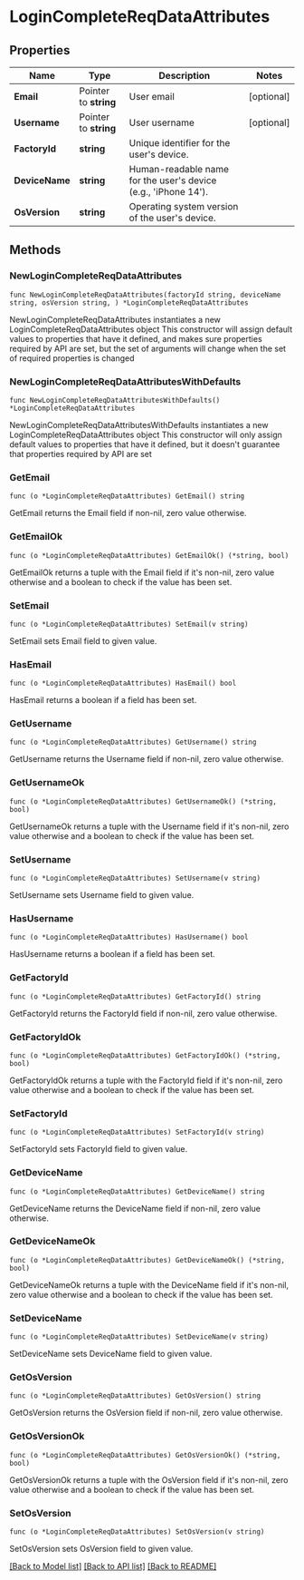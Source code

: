 # LoginCompleteReqDataAttributes

## Properties

Name | Type | Description | Notes
------------ | ------------- | ------------- | -------------
**Email** | Pointer to **string** | User email | [optional] 
**Username** | Pointer to **string** | User username | [optional] 
**FactoryId** | **string** | Unique identifier for the user&#39;s device. | 
**DeviceName** | **string** | Human-readable name for the user&#39;s device (e.g., &#39;iPhone 14&#39;). | 
**OsVersion** | **string** | Operating system version of the user&#39;s device. | 

## Methods

### NewLoginCompleteReqDataAttributes

`func NewLoginCompleteReqDataAttributes(factoryId string, deviceName string, osVersion string, ) *LoginCompleteReqDataAttributes`

NewLoginCompleteReqDataAttributes instantiates a new LoginCompleteReqDataAttributes object
This constructor will assign default values to properties that have it defined,
and makes sure properties required by API are set, but the set of arguments
will change when the set of required properties is changed

### NewLoginCompleteReqDataAttributesWithDefaults

`func NewLoginCompleteReqDataAttributesWithDefaults() *LoginCompleteReqDataAttributes`

NewLoginCompleteReqDataAttributesWithDefaults instantiates a new LoginCompleteReqDataAttributes object
This constructor will only assign default values to properties that have it defined,
but it doesn't guarantee that properties required by API are set

### GetEmail

`func (o *LoginCompleteReqDataAttributes) GetEmail() string`

GetEmail returns the Email field if non-nil, zero value otherwise.

### GetEmailOk

`func (o *LoginCompleteReqDataAttributes) GetEmailOk() (*string, bool)`

GetEmailOk returns a tuple with the Email field if it's non-nil, zero value otherwise
and a boolean to check if the value has been set.

### SetEmail

`func (o *LoginCompleteReqDataAttributes) SetEmail(v string)`

SetEmail sets Email field to given value.

### HasEmail

`func (o *LoginCompleteReqDataAttributes) HasEmail() bool`

HasEmail returns a boolean if a field has been set.

### GetUsername

`func (o *LoginCompleteReqDataAttributes) GetUsername() string`

GetUsername returns the Username field if non-nil, zero value otherwise.

### GetUsernameOk

`func (o *LoginCompleteReqDataAttributes) GetUsernameOk() (*string, bool)`

GetUsernameOk returns a tuple with the Username field if it's non-nil, zero value otherwise
and a boolean to check if the value has been set.

### SetUsername

`func (o *LoginCompleteReqDataAttributes) SetUsername(v string)`

SetUsername sets Username field to given value.

### HasUsername

`func (o *LoginCompleteReqDataAttributes) HasUsername() bool`

HasUsername returns a boolean if a field has been set.

### GetFactoryId

`func (o *LoginCompleteReqDataAttributes) GetFactoryId() string`

GetFactoryId returns the FactoryId field if non-nil, zero value otherwise.

### GetFactoryIdOk

`func (o *LoginCompleteReqDataAttributes) GetFactoryIdOk() (*string, bool)`

GetFactoryIdOk returns a tuple with the FactoryId field if it's non-nil, zero value otherwise
and a boolean to check if the value has been set.

### SetFactoryId

`func (o *LoginCompleteReqDataAttributes) SetFactoryId(v string)`

SetFactoryId sets FactoryId field to given value.


### GetDeviceName

`func (o *LoginCompleteReqDataAttributes) GetDeviceName() string`

GetDeviceName returns the DeviceName field if non-nil, zero value otherwise.

### GetDeviceNameOk

`func (o *LoginCompleteReqDataAttributes) GetDeviceNameOk() (*string, bool)`

GetDeviceNameOk returns a tuple with the DeviceName field if it's non-nil, zero value otherwise
and a boolean to check if the value has been set.

### SetDeviceName

`func (o *LoginCompleteReqDataAttributes) SetDeviceName(v string)`

SetDeviceName sets DeviceName field to given value.


### GetOsVersion

`func (o *LoginCompleteReqDataAttributes) GetOsVersion() string`

GetOsVersion returns the OsVersion field if non-nil, zero value otherwise.

### GetOsVersionOk

`func (o *LoginCompleteReqDataAttributes) GetOsVersionOk() (*string, bool)`

GetOsVersionOk returns a tuple with the OsVersion field if it's non-nil, zero value otherwise
and a boolean to check if the value has been set.

### SetOsVersion

`func (o *LoginCompleteReqDataAttributes) SetOsVersion(v string)`

SetOsVersion sets OsVersion field to given value.



[[Back to Model list]](../README.md#documentation-for-models) [[Back to API list]](../README.md#documentation-for-api-endpoints) [[Back to README]](../README.md)


